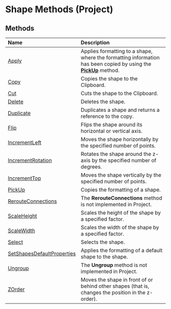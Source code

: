 
# Shape Methods (Project)

## Methods



|**Name**|**Description**|
|:-----|:-----|
|[Apply](8d7a29f0-6a69-f643-6726-0c85247fb957.md)|Applies formatting to a shape, where the formatting information has been copied by using the  **[PickUp](954390b6-8992-f239-d891-467ec732b0b0.md)** method.|
|[Copy](4dd8511b-b4e9-6af7-bb33-f56874236452.md)|Copies the shape to the Clipboard.|
|[Cut](f7deb163-3f43-206b-a8d4-2b0519d27e0e.md)|Cuts the shape to the Clipboard.|
|[Delete](b8e01778-85d4-a8bc-5ebe-1489bb79ce7b.md)|Deletes the shape.|
|[Duplicate](19917b35-589e-1cd3-e9eb-5efa13e02793.md)|Duplicates a shape and returns a reference to the copy.|
|[Flip](7be8741c-d476-39ab-6aaf-2022417824b9.md)|Flips the shape around its horizontal or vertical axis.|
|[IncrementLeft](dea230eb-19d9-18e3-b0ec-5b0ec8bbbd20.md)|Moves the shape horizontally by the specified number of points.|
|[IncrementRotation](b6a4ee31-b572-ac26-5f31-70cb5f9f390d.md)|Rotates the shape around the z-axis by the specified number of degrees.|
|[IncrementTop](69804932-00eb-b446-aa99-1b83174d004d.md)|Moves the shape vertically by the specified number of points.|
|[PickUp](954390b6-8992-f239-d891-467ec732b0b0.md)|Copies the formatting of a shape.|
|[RerouteConnections](97a7a245-641f-3d69-59ff-f3177ac3e84d.md)|The  **RerouteConnections** method is not implemented in Project.|
|[ScaleHeight](9dd7a3ee-9149-4aa2-c4ad-5fc0ca45ee21.md)|Scales the height of the shape by a specified factor.|
|[ScaleWidth](78ab4771-8364-ab1d-5d52-924d7605b833.md)|Scales the width of the shape by a specified factor.|
|[Select](b96be944-9388-cecc-2c3f-ec25e9f96aec.md)|Selects the shape.|
|[SetShapesDefaultProperties](13888451-ad56-8900-ce09-4aae1bbd8edf.md)|Applies the formatting of a default shape to the shape.|
|[Ungroup](3b2447ec-2639-e9dd-3c39-172e58f74bbe.md)|The  **Ungroup** method is not implemented in Project.|
|[ZOrder](e8badff9-fbe5-b6b8-8c33-68cfde3bef38.md)|Moves the shape in front of or behind other shapes (that is, changes the position in the z-order).|
